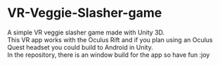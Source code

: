 # VR-Veggie-Slasher-game
A simple VR veggie slasher game made with Unity 3D. \
This VR app works with the Oculus Rift and if you plan using an Oculus Quest headset you could build to Android in Unity. \
In the repository, there is an window build for the app so have fun :joy
